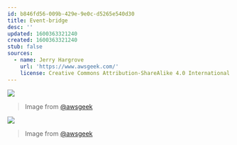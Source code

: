 ```yaml
---
id: b846fd56-009b-429e-9e0c-d5265e540d30
title: Event-bridge
desc: ''
updated: 1600363321240
created: 1600363321240
stub: false
sources:
  - name: Jerry Hargrove
    url: 'https://www.awsgeek.com/'
    license: Creative Commons Attribution-ShareAlike 4.0 International License
---
```

![](/assets/images/Amazon-EventBridge_en.jpg)
> Image from [@awsgeek](https://www.awsgeek.com/Amazon-EventBridge/)


![](/assets/images/Amazon-EventBridge_en.jpg)
> Image from [@awsgeek](https://www.awsgeek.com/Amazon-EventBridge/)
